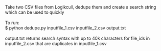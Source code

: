 Take two CSV files from Logikcull, dedupe them and create a search string which can be used to quickly 
<br>
<br>
To run:
<br>
$ python dedupe.py inputfile_1.csv inputfile_2.csv output.txt
<br>
<br>
output.txt returns search syntax with up to 40k characters for file_ids in inputfile_2.csv that are duplicates in inputfile_1.csv

